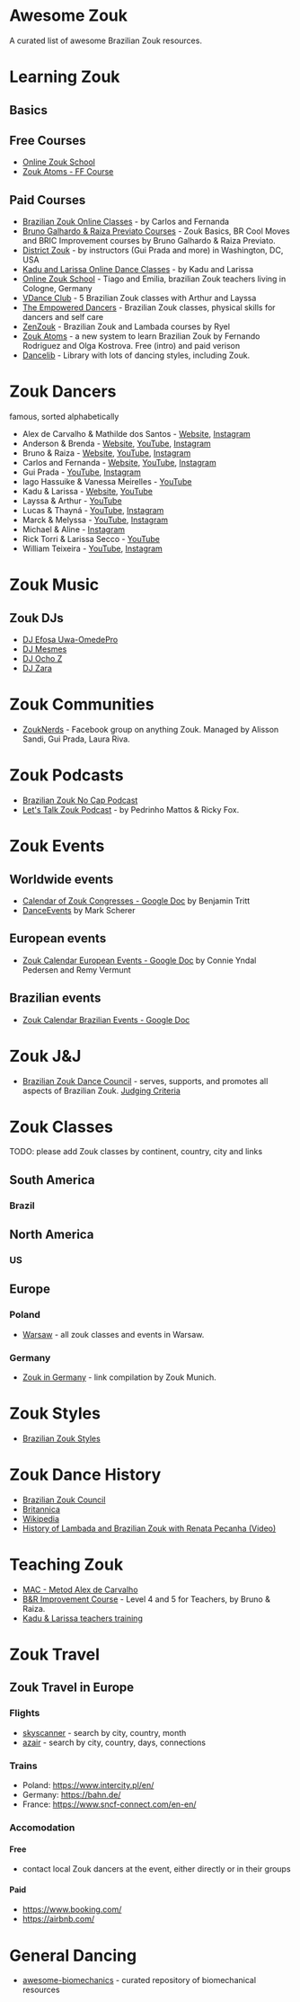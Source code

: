 # Awesome Zouk

A curated list of awesome Brazilian Zouk resources.

# Learning Zouk

## Basics

## Free Courses

* [Online Zouk School](https://www.youtube.com/watch?v=CwCqkhhReko&list=PLtg3wEXTYx6pDBoVcgGk2CIRA05dJytoW&index=3)
* [Zouk Atoms - FF Course](https://www.youtube.com/playlist?list=PLS9C6blUpe_fiIK3D4gb8DMuiAP8GzKRs)

## Paid Courses

* [Brazilian Zouk Online Classes](https://www.brazilianzoukonlineclasses.com/) - by Carlos and Fernanda
* [Bruno Galhardo & Raiza Previato Courses](https://en.brgalhardo.com/) - Zouk Basics, BR Cool Moves and BRIC Improvement courses by Bruno Galhardo & Raiza Previato. 
* [District Zouk](https://www.districtzouk.com/pages/district-zouk-online) - by instructors (Gui Prada and more) in Washington, DC, USA
* [Kadu and Larissa Online Dance Classes](https://kadularissaonline.com/) - by Kadu and Larissa
* [Online Zouk School](https://www.onlinezoukschool.com/) - Tiago and Emilia, brazilian Zouk teachers living in Cologne, Germany
* [VDance Club](https://vdanceclub.com/) - 5 Brazilian Zouk classes with Arthur and Layssa
* [The Empowered Dancers](https://theempowereddancers.com/) - Brazilian Zouk classes, physical skills for dancers and self care
* [ZenZouk](https://www.zenzouklibrary.com/) - Brazilian Zouk and Lambada courses by Ryel
* [Zouk Atoms](https://zoukatoms.com/) - a new system to learn Brazilian Zouk by Fernando Rodriguez and Olga Kostrova. Free (intro) and paid verison
* [Dancelib](https://dancelib.com/) - Library with lots of dancing styles, including Zouk.

# Zouk Dancers

famous, sorted alphabetically

* Alex de Carvalho & Mathilde dos Santos - [Website](https://alexdecarvalho.com.br/alexandmathilde/), [Instagram](https://www.instagram.com/alex.d.carvalho/)
* Anderson & Brenda - [Website](https://andersonbrenda.com/), [YouTube](https://www.youtube.com/@AndersonBrenda), [Instagram](https://www.instagram.com/andersonbrenda)
* Bruno & Raiza - [Website](https://en.brgalhardo.com/), [YouTube](https://www.youtube.com/@brunoraizagalhardodance346), [Instagram](https://www.instagram.com/galhardodancers/)
* Carlos and Fernanda - [Website](https://www.brazilianzoukonlineclasses.com/), [YouTube](https://www.youtube.com/@carlosandfernanda6241), [Instagram](https://www.instagram.com/carlosandfernanda/)
* Gui Prada - [YouTube](https://www.youtube.com/@guilhermeprada), [Instagram](https://www.instagram.com/gui_prada/)
* Iago Hassuike & Vanessa Meirelles - [YouTube](https://www.youtube.com/@iagoevanessa6338)
* Kadu & Larissa - [Website](https://kadularissaonline.com/), [YouTube](https://www.youtube.com/@KaduLarissaKLDance)
* Layssa & Arthur - [YouTube](https://www.youtube.com/@LayssaArthurDance)
* Lucas & Thayná - [YouTube](https://www.youtube.com/@LucasOliveiraOficial1), [Instagram](https://www.instagram.com/LucasOlivee/)
* Marck & Melyssa - [YouTube](https://www.youtube.com/@marckmelyssazouk3021), [Instagram](https://www.instagram.com/marckemelyssa/)
* Michael & Aline - [Instagram](https://www.instagram.com/alineborges_michaelboy/)
* Rick Torri & Larissa Secco - [YouTube](https://www.youtube.com/watch?v=czoYt0Dd_bQ)
* William Teixeira - [YouTube](https://www.youtube.com/@williamteixeira2376), [Instagram](https://www.instagram.com/williamteixeira.dancer/)

# Zouk Music

## Zouk DJs

* [DJ Efosa Uwa-OmedePro](https://www.mixcloud.com/efosa-uwa-omede/)
* [DJ Mesmes](https://www.mixcloud.com/djmesmes/)
* [DJ Ocho Z](https://www.mixcloud.com/ochoz/)
* [DJ Zara](https://www.mixcloud.com/zara-howard/)


# Zouk Communities

- [ZoukNerds](https://www.facebook.com/groups/zouknerds) - Facebook group on anything Zouk. Managed by Alisson Sandi, Gui Prada, Laura Riva.

# Zouk Podcasts

* [Brazilian Zouk No Cap Podcast](https://soundcloud.com/bzncpodcast)
* [Let's Talk Zouk Podcast](https://letstalkzouk.buzzsprout.com/) - by Pedrinho Mattos & Ricky Fox.

# Zouk Events

## Worldwide events

* [Calendar of Zouk Congresses - Google Doc](https://docs.google.com/spreadsheets/d/13os9Gw6usb6D0KOobyTsf0p6jTHvZDfQnWnRrOHgtN8/edit#gid=649819658) by Benjamin Tritt
* [DanceEvents](https://www.dance-events.info/dance/zouk) by Mark Scherer

## European events

* [Zouk Calendar European Events - Google Doc](https://docs.google.com/spreadsheets/d/1h10hXMBmejYJKrV4NWC76ukEU65WfIy5CKiZIIT1xaQ/htmlview) by Connie Yndal Pedersen and Remy Vermunt

## Brazilian events

* [Zouk Calendar Brazilian Events - Google Doc](https://docs.google.com/spreadsheets/d/1w0qh8AIH74qJyY824E5CWe7u0KJqnwZppMGZIhS80hs/htmlview)


# Zouk J&J

* [Brazilian Zouk Dance Council](https://www.brazilianzoukcouncil.com/) - serves, supports, and promotes all aspects of Brazilian Zouk. [Judging Criteria](https://www.brazilianzoukcouncil.com/competitors/judging-criteria/)

# Zouk Classes

TODO: please add Zouk classes by continent, country, city and links

## South America

### Brazil

## North America

### US

## Europe

### Poland

- [Warsaw](https://zouktoday.com/warsaw) - all zouk classes and events in Warsaw.

### Germany

- [Zouk in Germany](https://zoukmunich.com/zouk-germany) - link compilation by Zouk Munich.

# Zouk Styles

* [Brazilian Zouk Styles](https://en.wikipedia.org/wiki/Brazilian_Zouk#Styles)

# Zouk Dance History

* [Brazilian Zouk Council](https://www.brazilianzoukcouncil.com/dance-education/history-of-brazilian-zouk/)
* [Britannica](https://www.britannica.com/art/zouk)
* [Wikipedia](https://en.wikipedia.org/wiki/Brazilian_Zouk)
* [History of Lambada and Brazilian Zouk with Renata Pecanha (Video)](https://www.youtube.com/watch?v=HyxhDm8nEPk)

# Teaching Zouk

* [MAC - Metod Alex de Carvalho](https://alexdecarvalho.com.br/brazilianzoukmac/)
* [B&R Improvement Course](https://en.brgalhardo.com/curso-de-aperfeicoamento) - Level 4 and 5 for Teachers, by Bruno & Raiza.
* [Kadu & Larissa teachers training](https://www.kadularissa.com/kl-teachers-training-2023/)

# Zouk Travel

## Zouk Travel in Europe

### Flights
- [skyscanner](https://skyscanner.com/) - search by city, country, month
- [azair](https://www.azair.eu/) - search by city, country, days, connections

### Trains
- Poland: https://www.intercity.pl/en/
- Germany: https://bahn.de/
- France: https://www.sncf-connect.com/en-en/

### Accomodation

#### Free
- contact local Zouk dancers at the event, either directly or in their groups

#### Paid

- https://www.booking.com/
- https://airbnb.com/

# General Dancing

* [awesome-biomechanics](https://github.com/modenaxe/awesome-biomechanics) - curated repository of biomechanical resources
